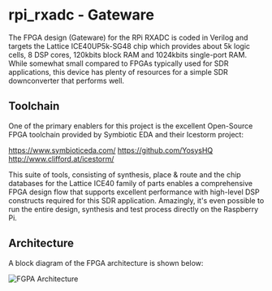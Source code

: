 # rpi_rxadc - Gateware
The FPGA design (Gateware) for the RPi RXADC is coded in Verilog and targets
the Lattice ICE40UP5k-SG48 chip which provides about 5k logic cells, 8 DSP
cores, 120kbits block RAM and 1024kbits single-port RAM. While somewhat small
compared to FPGAs typically used for SDR applications, this device has plenty
of resources for a simple SDR downconverter that performs well.

## Toolchain
One of the primary enablers for this project is the excellent Open-Source
FPGA toolchain provided by Symbiotic EDA and their Icestorm project:

https://www.symbioticeda.com/
https://github.com/YosysHQ
http://www.clifford.at/icestorm/

This suite of tools, consisting of synthesis, place & route and the chip
databases for the Lattice ICE40 family of parts enables a comprehensive FPGA
design flow that supports excellent performance with high-level DSP constructs
required for this SDR application. Amazingly, it's even possible to run the
entire design, synthesis and test process directly on the Raspberry Pi.

## Architecture
A block diagram of the FPGA architecture is shown below:

![FGPA Architecture](../documents/fgpa_0.png)
